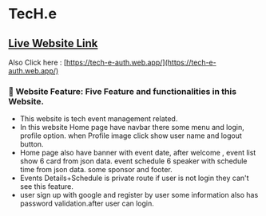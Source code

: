 # TecH.e

## [ Live Website Link](https://tech-e-auth.web.app/)

Also Click here : [https://tech-e-auth.web.app/](https://tech-e-auth.web.app/)

### 🧮 Website Feature: Five Feature and functionalities in this Website.

- This website is tech event management related.
- In this website Home page have navbar there some menu and login, profile option. when Profile image click show user name and logout button.
- Home page also have banner with event date, after welcome , event list show 6 card from json data. event schedule 6 speaker with schedule time from json data. some sponsor and footer.
- Events Details+Schedule is private route if user is not login they can't see this feature.
- user sign up with google and register by user some information also has password validation.after user can login.
